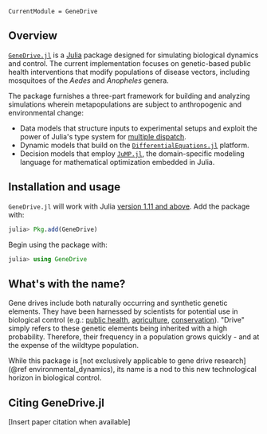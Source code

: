 ```@meta
CurrentModule = GeneDrive
```
## Overview

[`GeneDrive.jl`](https://github.com/vnvasquez/GeneDrive.jl) is a [Julia](https://julialang.org) package designed for simulating biological dynamics and control. The current implementation focuses on genetic-based public health interventions that modify populations of disease vectors, including mosquitoes of the *Aedes* and *Anopheles* genera.

The package furnishes a three-part framework for building and analyzing simulations wherein metapopulations are subject to anthropogenic and environmental change:
* Data models that structure inputs to experimental setups and exploit the power of Julia's type system for [multiple dispatch](https://docs.julialang.org/en/v1/manual/methods/).
* Dynamic models that build on the [`DifferentialEquations.jl`](https://diffeq.sciml.ai/stable/) platform.
* Decision models that employ [`JuMP.jl`](https://jump.dev/JuMP.jl/stable/), the domain-specific modeling language for mathematical optimization embedded in Julia.

## Installation and usage

`GeneDrive.jl` will work with Julia [version 1.11 and above](https://julialang.org/downloads/). Add the package with:

```julia
julia> Pkg.add(GeneDrive)
```

Begin using the package with:
```julia
julia> using GeneDrive
```

## What's with the name?

Gene drives include both naturally occurring and synthetic genetic elements. They have been harnessed by scientists for potential use in biological control (e.g.: [public health](https://royalsocietypublishing.org/doi/10.1098/rstb.2019.0803), [agriculture](https://royalsocietypublishing.org/doi/10.1098/rspb.2019.1515), [conservation](https://royalsocietypublishing.org/doi/10.1098/rspb.2019.1606)). "Drive" simply refers to these genetic elements being inherited with a high probability. Therefore, their frequency in a population grows quickly - and at the expense of the wildtype population.

While this package is [not exclusively applicable to gene drive research](@ref environmental_dynamics), its name is a nod to this new technological horizon in biological control.

## Citing GeneDrive.jl

[Insert paper citation when available]
